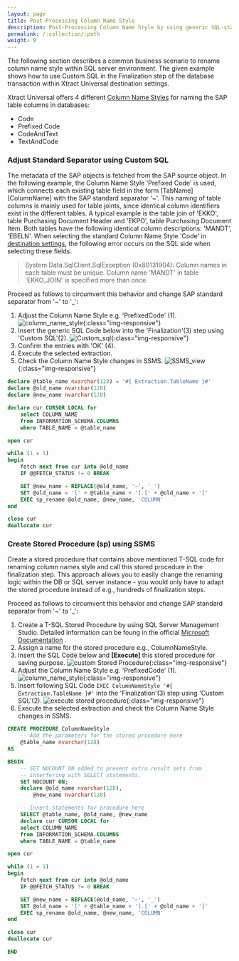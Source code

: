 ```yaml
---
layout: page
title: Post-Processing Column Name Style
description: Post-Processing Column Name Style by using generic SQL-statement
permalink: /:collection/:path
weight: 9
---
```


The following section describes a common business scenario to rename column name style within SQL server environment.
The given example shows how to use Custom SQL in the Finalization step of the database transaction within Xtract Universal destination settings.

Xtract Universal offers 4 different [Column Name Styles](https://help.theobald-software.com/en/xtract-universal/xu-destinations/microsoft-sql-server/sql-server-settings#column-name-style) for naming the SAP table columns in databases:
- Code
- Prefixed Code
- CodeAndText
- TextAndCode

### Adjust Standard Separator using Custom SQL 
The metadata of the SAP objects is fetched from the SAP source object. 
In the following example, the Column Name Style 'Prefixed Code' is used, which connects each existing table field in the form [TabName][ColumnName] with the SAP standard separator '~'. 
This naming of table columns is mainly used for table joints, since identical column identifiers exist in the different tables. A typical example is the table join of 'EKKO', table Purchasing Document Header and 'EKPO', table Purchasing Document Item. 
Both tables have the following identical column descriptions: 'MANDT', 'EBELN'. When selecting the standard Column Name Style 'Code' in [destination settings](https://help.theobald-software.com/en/xtract-universal/xu-destinations/microsoft-sql-server/sql-server-settings#destination-settings), the following error occurs on the SQL side when selecting these fields.

> System.Data.SqlClient.SqlException (0x80131904): Column names in each table must be unique. Column name 'MANDT' in table 'EKKO_JOIN' is specified more than once.

Proceed as follows to circumvent this behavior and change SAP standard separator from '~' to '_':
1. Adjust the Column Name Style e.g. 'PrefixedCode' (1).
![column_name_style](/img/contents/xu/destination_settings.png){:class="img-responsive"} 
2. Insert the generic SQL Code below into the 'Finalization'(3) step using 'Custom SQL'(2).
![Custom_sql](/img/contents/xu/custom_sql_finalization_step.png){:class="img-responsive"} 
3. Confirm the entries with 'OK' (4).
4. Execute the selected extraction. 
5. Check the Column Name Style changes in SSMS.
![SSMS_view](/img/contents/xu/ssms_result_column_name_style.png){:class="img-responsive"} 

```sql
declare @table_name nvarchar(128) = '#{ Extraction.TableName }#'
declare @old_name nvarchar(128)
declare @new_name nvarchar(128)

declare cur CURSOR LOCAL for
    select COLUMN_NAME
    from INFORMATION_SCHEMA.COLUMNS
    where TABLE_NAME = @table_name

open cur

while (1 = 1)
begin
    fetch next from cur into @old_name
    IF @@FETCH_STATUS != 0 BREAK

    SET @new_name = REPLACE(@old_name, '~', '_')
    SET @old_name = '[' + @table_name + '].[' + @old_name + ']'
    EXEC sp_rename @old_name, @new_name, 'COLUMN'
end

close cur
deallocate cur
```

### Create Stored Procedure (sp) using SSMS

Create a stored procedure that contains above mentioned T-SQL code for renaming column names style and call this stored procedure in the finalization step. 
This approach allows you to easily change the renaming logic within the DB or SQL server instance - you would only have to adapt the stored procedure instead of e.g., hundreds of finalization steps.

Proceed as follows to circumvent this behavior and change SAP standard separator from '~' to '_':
1. Create a T-SQL Stored Procedure by using SQL Server Management Studio. Detailed information can be foung in the official [Microsoft Documentation](https://docs.microsoft.com/en-us/sql/relational-databases/stored-procedures/create-a-stored-procedure?view=sql-server-ver15) .
2. Assign a name for the stored procedure e.g., ColumnNameStyle.
3. Insert the SQL Code below and **[Execute]** this stored procedure for saving purpose.
![custom Stored Procedure](/img/contents/xu/ssms_object_explorer_custom_stored_procedure.png){:class="img-responsive"}
4. Adjust the Column Name Style e.g. 'PrefixedCode' (1).
![column_name_style](/img/contents/xu/destination_settings.png){:class="img-responsive"}
5. Insert following SQL Code `EXEC ColumnNameStyle '#{ Extraction.TableName }#'` into the 'Finalization'(3) step using 'Custom SQL'(2).
![execute stored procedure](/img/contents/xu/exec_sp_column_name_style.png){:class="img-responsive"}
6. Execute the selected extraction and check the Column Name Style changes in SSMS.

```sql
CREATE PROCEDURE ColumnNameStyle 
	-- Add the parameters for the stored procedure here
	@table_name nvarchar(128)
AS 

BEGIN
	-- SET NOCOUNT ON added to prevent extra result sets from
	-- interfering with SELECT statements.
	SET NOCOUNT ON;
	declare @old_name nvarchar(128),
		@new_name nvarchar(128)

	-- Insert statements for procedure here	
	SELECT @table_name, @old_name, @new_name
	declare cur CURSOR LOCAL for
	select COLUMN_NAME
	from INFORMATION_SCHEMA.COLUMNS
	where TABLE_NAME = @table_name

open cur

while (1 = 1)
begin
	fetch next from cur into @old_name
	IF @@FETCH_STATUS != 0 BREAK

	SET @new_name = REPLACE(@old_name, '~', '_')
	SET @old_name = '[' + @table_name + '].[' + @old_name + ']'
	EXEC sp_rename @old_name, @new_name, 'COLUMN'
end

close cur
deallocate cur

END
``` 










